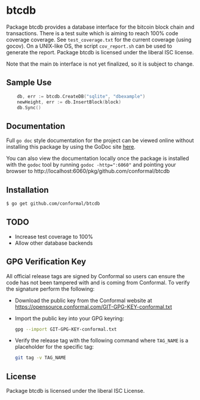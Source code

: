 btcdb
=====

Package btcdb provides a database interface for the bitcoin block chain and
transactions.  There is a test suite which is aiming to reach 100% code coverage
coverage.  See `test_coverage.txt` for the current coverage (using gocov).  On a
UNIX-like OS, the script `cov_report.sh` can be used to generate the report.
Package btcdb is licensed under the liberal ISC license.

Note that the main `Db` interface is not yet finalized, so it is subject to
change.

## Sample Use

```Go
	db, err := btcdb.CreateDB("sqlite", "dbexample")
	newHeight, err := db.InsertBlock(block)
	db.Sync()
```

## Documentation

Full `go doc` style documentation for the project can be viewed online without
installing this package by using the GoDoc site
[here](http://godoc.org/github.com/conformal/btcdb).

You can also view the documentation locally once the package is installed with
the `godoc` tool by running `godoc -http=":6060"` and pointing your browser to
http://localhost:6060/pkg/github.com/conformal/btcdb

## Installation

```bash
$ go get github.com/conformal/btcdb
```

## TODO
- Increase test coverage to 100%
- Allow other database backends

## GPG Verification Key

All official release tags are signed by Conformal so users can ensure the code
has not been tampered with and is coming from Conformal.  To verify the
signature perform the following:

- Download the public key from the Conformal website at
  https://opensource.conformal.com/GIT-GPG-KEY-conformal.txt

- Import the public key into your GPG keyring:
  ```bash
  gpg --import GIT-GPG-KEY-conformal.txt
  ```

- Verify the release tag with the following command where `TAG_NAME` is a
  placeholder for the specific tag:
  ```bash
  git tag -v TAG_NAME
  ```

## License

Package btcdb is licensed under the liberal ISC License.
